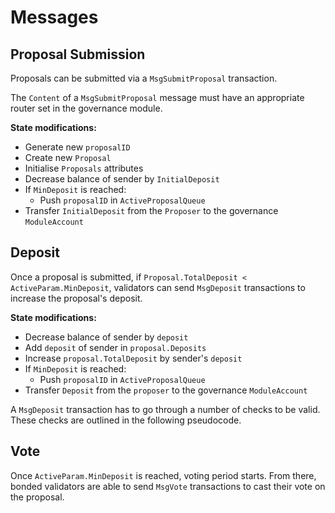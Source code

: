 <!--
order: 3
-->

# Messages

## Proposal Submission

Proposals can be submitted via a `MsgSubmitProposal`
transaction.

The `Content` of a `MsgSubmitProposal` message must have an appropriate router
set in the governance module.

**State modifications:**

- Generate new `proposalID`
- Create new `Proposal`
- Initialise `Proposals` attributes
- Decrease balance of sender by `InitialDeposit`
- If `MinDeposit` is reached:
    - Push `proposalID` in `ActiveProposalQueue`
- Transfer `InitialDeposit` from the `Proposer` to the governance `ModuleAccount`

## Deposit

Once a proposal is submitted, if
`Proposal.TotalDeposit < ActiveParam.MinDeposit`, validators can send
`MsgDeposit` transactions to increase the proposal's deposit.

**State modifications:**

- Decrease balance of sender by `deposit`
- Add `deposit` of sender in `proposal.Deposits`
- Increase `proposal.TotalDeposit` by sender's `deposit`
- If `MinDeposit` is reached:
    - Push `proposalID` in `ActiveProposalQueue`
- Transfer `Deposit` from the `proposer` to the governance `ModuleAccount`

A `MsgDeposit` transaction has to go through a number of checks to be valid.
These checks are outlined in the following pseudocode.

## Vote

Once `ActiveParam.MinDeposit` is reached, voting period starts. From there,
bonded validators are able to send `MsgVote` transactions to cast their
vote on the proposal.